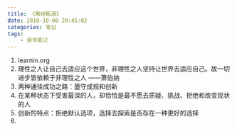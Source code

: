 ```yaml
---
title: 《离经叛道》
date: 2018-10-08 20:45:02
categories: 笔记
tags: 
	- 读书笔记
---
```


1. learnin.org
2. 理性之人让自己去适应这个世界，非理性之人坚持让世界去适应自己。故一切进步皆依赖于非理性之人  ——萧伯纳
3. 两种通往成功之路：墨守成规和创新
4. 在某种状态下受害最深的人，却恰恰是最不愿去质疑、挑战、拒绝和改变现状的人
5. 创新的特点：拒绝默认选项，选择去探索是否存在一种更好的选择
6. 